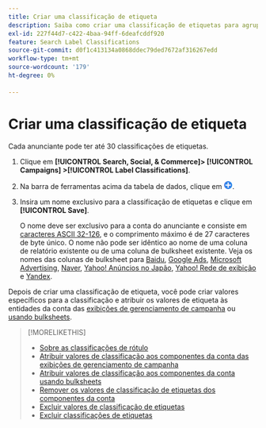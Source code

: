 ```yaml
---
title: Criar uma classificação de etiqueta
description: Saiba como criar uma classificação de etiquetas para agrupar os componentes da conta.
exl-id: 227f44d7-c422-4baa-94ff-6deafcddf920
feature: Search Label Classifications
source-git-commit: d0f1c413134a0868ddec79ded7672af316267edd
workflow-type: tm+mt
source-wordcount: '179'
ht-degree: 0%

---
```


# Criar uma classificação de etiqueta

Cada anunciante pode ter até 30 classificações de etiquetas.

1. Clique em **[!UICONTROL Search, Social, & Commerce]> [!UICONTROL Campaigns] >[!UICONTROL Label Classifications]**.

1. Na barra de ferramentas acima da tabela de dados, clique em ![Criar](/help/search-social-commerce/assets/add.png "Criar").

1. Insira um nome exclusivo para a classificação de etiquetas e clique em **[!UICONTROL Save]**.

   O nome deve ser exclusivo para a conta do anunciante e consiste em [caracteres ASCII 32-126](https://www.asciitable.com/), e o comprimento máximo é de 27 caracteres de byte único. O nome não pode ser idêntico ao nome de uma coluna de relatório existente ou de uma coluna de bulksheet existente. Veja os nomes das colunas de bulksheet para [Baidu](/help/search-social-commerce/campaign-management/bulksheets/bulksheet-data-formats/bulksheet-data-baidu.md), [Google Ads](/help/search-social-commerce/campaign-management/bulksheets/bulksheet-data-formats/bulksheet-data-google.md), [Microsoft Advertising](/help/search-social-commerce/campaign-management/bulksheets/bulksheet-data-formats/bulksheet-data-microsoft.md), [Naver](/help/search-social-commerce/campaign-management/bulksheets/bulksheet-data-formats/bulksheet-data-naver.md), [Yahoo! Anúncios no Japão](/help/search-social-commerce/campaign-management/bulksheets/bulksheet-data-formats/bulksheet-data-yahoo-japan.md), [Yahoo! Rede de exibição](/help/search-social-commerce/campaign-management/bulksheets/bulksheet-data-formats/bulksheet-data-yahoo-display-network.md) e [Yandex](/help/search-social-commerce/campaign-management/bulksheets/bulksheet-data-formats/bulksheet-data-yandex.md).

Depois de criar uma classificação de etiqueta, você pode criar valores específicos para a classificação e atribuir os valores de etiqueta às entidades da conta das [exibições de gerenciamento de campanha](classification-values-assign-campaign-management.md) ou [usando bulksheets](classification-values-assign-bulksheets.md).

>[!MORELIKETHIS]
>
>* [Sobre as classificações de rótulo](classification-about.md)
>* [Atribuir valores de classificação aos componentes da conta das exibições de gerenciamento de campanha](classification-values-assign-campaign-management.md)
>* [Atribuir valores de classificação aos componentes da conta usando bulksheets](classification-values-assign-bulksheets.md)
>* [Remover os valores de classificação de etiquetas dos componentes da conta](classification-values-remove.md)
>* [Excluir valores de classificação de etiquetas](classification-values-delete.md)
>* [Excluir classificações de etiquetas](classification-delete.md)
